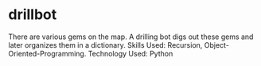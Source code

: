 # drillbot
There are various gems on the map. A drilling bot digs out these gems and later organizes them in a dictionary. Skills Used:
Recursion, Object-Oriented-Programming. Technology Used: Python
